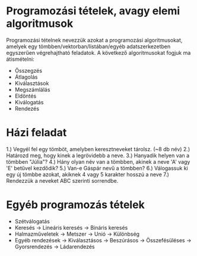 # Programozási tételek, avagy elemi algoritmusok
Programozási tételnek nevezzük azokat a programozási algoritmusokat, amelyek egy tömbben/vektorban/listában/egyéb adatszerkezetben egyszerűen végrehajtható feladatok.
A következő algoritmusokat fogjuk ma átismételni:
- Összegzés
- Átlagolás
- Kiválasztások
- Megszámlálás
- Eldöntés
- Kiválogatás
- Rendezés

# Házi feladat
1.) Vegyél fel egy tömböt, amelyben keresztneveket tárolsz. (~8 db név)
2.) Határozd meg, hogy kinek a legrövidebb a neve.
3.) Hanyadik helyen van a tömbben "Júlia"?
4.) Hány olyan név van a tömbben, akinek a neve 'A' vagy 'E' betűvel kezdődik?
5.) Van-e Gáspár nevű a tömbben?
6.) Válogassuk ki egy új tömbbe azokat, akiknek 4 vagy 5 karakter hosszú a neve
7.) Rendezzük a neveket ABC szerinti sorrendbe.

# Egyéb programozás tételek
- Szétválogatás
- Keresés
    -> Lineáris keresés
    -> Bináris keresés
- Halmazműveletek
    -> Metszer
    -> Unió
    -> Különbség
- Egyéb rendezések
    -> Kiválasztásos
    -> Beszúrásos
    -> Összefésüléses
    -> Gyorsrendezés
    -> Ládarendezés